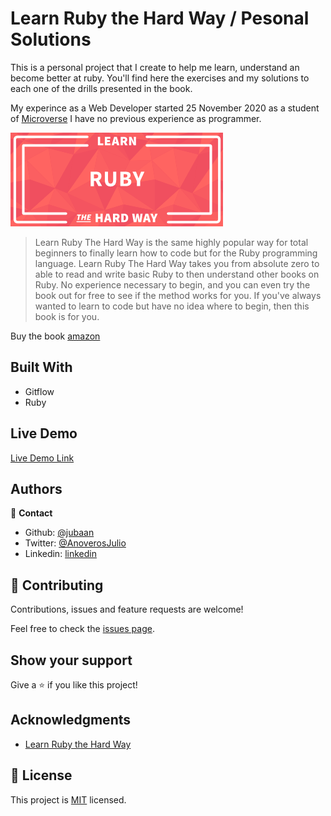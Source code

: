 # Learn Ruby the Hard Way / Pesonal Solutions

This is a personal project that I create to help me learn, understand an become better at
ruby. You'll find here the exercises and my solutions to each one of the drills
presented in the book.

My experince as a Web Developer started 25 November 2020 as a student of
[Microverse](https://www.microverse.org/) I have no previous experience as programmer.

![LearRubyTheHardWay](./img/learn_ruby_the_hard_way.png)

> Learn Ruby The Hard Way is the same highly popular way for total beginners to
> finally learn how to code but for the Ruby programming language. Learn Ruby
> The Hard Way takes you from absolute zero to able to read and write basic Ruby
> to then understand other books on Ruby. No experience necessary to begin, and
> you can even try the book out for free to see if the method works for you. If
> you've always wanted to learn to code but have no idea where to begin, then
> this book is for you.

Buy the book [amazon](https://www.amazon.com/gp/product/032188499X/ref=as_li_qf_sp_asin_il_tl?ie=UTF8&tag=lepythhawa-20&camp=1789&creative=9325&linkCode=as2&creativeASIN=032188499X&linkId=749c050dcfc6e80b914b9496524cce32)

## Built With

- Gitflow
- Ruby

## Live Demo

[Live Demo Link](https://livedemo.com)

## Authors

👤 **Contact**

- Github: [@jubaan](https://github.com/jubaan/)
- Twitter: [@AnoverosJulio](https://twitter.com/AnoverosJulio)
- Linkedin: [linkedin](https://www.linkedin.com/in/julio-a%C3%B1overos-b987a8a0/)

## 🤝 Contributing

Contributions, issues and feature requests are welcome!

Feel free to check the [issues page](https://github.com/jubaan/learn-ruby-the-hard-way/issues?q=is%3Aissue+is%3Aopen+sort%3Aupdated-desc).

## Show your support

Give a ⭐️ if you like this project!

## Acknowledgments

- [Learn Ruby the Hard Way](https://learncodethehardway.org/ruby/)

## 📝 License

This project is [MIT](LICENSE.txt) licensed.
